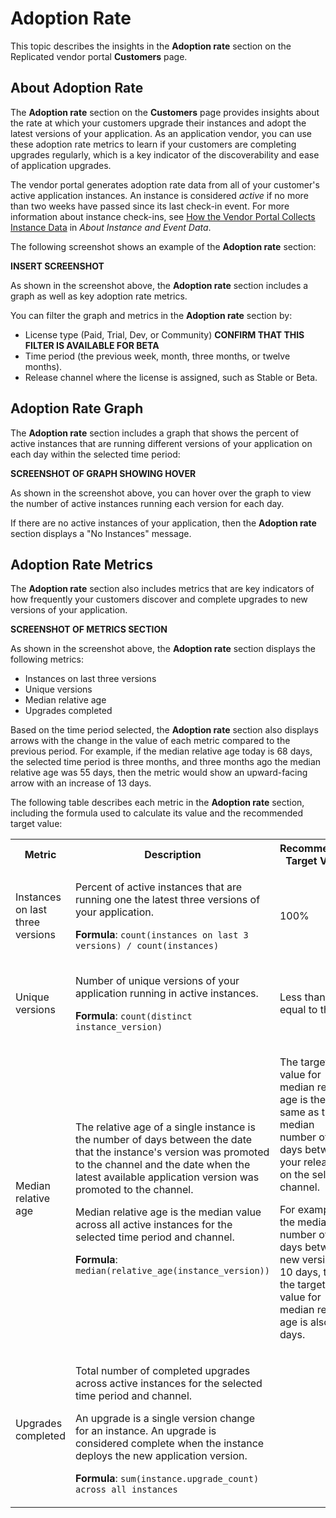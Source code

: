# Adoption Rate

This topic describes the insights in the **Adoption rate** section on the Replicated vendor portal **Customers** page.

## About Adoption Rate

The **Adoption rate** section on the **Customers** page provides insights about the rate at which your customers upgrade their instances and adopt the latest versions of your application. As an application vendor, you can use these adoption rate metrics to learn if your customers are completing upgrades regularly, which is a key indicator of the discoverability and ease of application upgrades.

The vendor portal generates adoption rate data from all of your customer's active application instances. An instance is considered _active_ if no more than two weeks have passed since its last check-in event. For more information about instance check-ins, see [How the Vendor Portal Collects Instance Data](instance-insights-event-data#about-reporting) in _About Instance and Event Data_.

The following screenshot shows an example of the **Adoption rate** section:

**INSERT SCREENSHOT**

As shown in the screenshot above, the **Adoption rate** section includes a graph as well as key adoption rate metrics.  

You can filter the graph and metrics in the **Adoption rate** section by:
* License type (Paid, Trial, Dev, or Community) **CONFIRM THAT THIS FILTER IS AVAILABLE FOR BETA**
* Time period (the previous week, month, three months, or twelve months).
* Release channel where the license is assigned, such as Stable or Beta.

## Adoption Rate Graph

The **Adoption rate** section includes a graph that shows the percent of active instances that are running different versions of your application on each day within the selected time period:

**SCREENSHOT OF GRAPH SHOWING HOVER**

As shown in the screenshot above, you can hover over the graph to view the number of active instances running each version for each day.

If there are no active instances of your application, then the **Adoption rate** section displays a "No Instances" message.

## Adoption Rate Metrics

The **Adoption rate** section also includes metrics that are key indicators of how frequently your customers discover and complete upgrades to new versions of your application.

**SCREENSHOT OF METRICS SECTION**

As shown in the screenshot above, the **Adoption rate** section displays the following metrics:
* Instances on last three versions
* Unique versions
* Median relative age
* Upgrades completed

Based on the time period selected, the **Adoption rate** section also displays arrows with the change in the value of each metric compared to the previous period. For example, if the median relative age today is 68 days, the selected time period is three months, and three months ago the median relative age was 55 days, then the metric would show an upward-facing arrow with an increase of 13 days. 

The following table describes each metric in the **Adoption rate** section, including the formula used to calculate its value and the recommended target value: 

<table>
  <tbody>
    <tr>
      <th>Metric</th>
      <th>Description</th>
      <th>Recommended Target Value</th>
    </tr>
    <tr>
      <td>Instances on last three versions</td>
      <td>
        <p>Percent of active instances that are running one the latest three versions of your application.</p>
        <p><strong>Formula</strong>: <code>count(instances on last 3 versions) / count(instances)</code></p>
      </td>
      <td>100%</td>
    </tr>
    <tr>
      <td>Unique versions</td>
      <td>
        <p>Number of unique versions of your application running in active instances.</p>
        <p><strong>Formula</strong>: <code>count(distinct instance_version)</code></p>
      </td>
      <td>Less than or equal to three</td>
    </tr>
    <tr>
      <td>Median relative age</td>
      <td>
        <p>The relative age of a single instance is the number of days between the date that the instance's version was promoted to the channel and the date when the latest available application version was promoted to the channel.</p>
        <p>Median relative age is the median value across all active instances for the selected time period and channel.</p>
        <p><strong>Formula</strong>: <code>median(relative_age(instance_version))</code></p>
      </td>
      <td><p>The target value for median relative age is the same as the median number of days between your releases on the selected channel.</p>
      <p>For example, if the median number of days between new versions is 10 days, then the target value for median relative age is also 10 days.</p></td>
    </tr>
    <tr>
      <td>Upgrades completed</td>
      <td>
        <p>Total number of completed upgrades across active instances for the selected time period and channel.</p>
        <p>An upgrade is a single version change for an instance. An upgrade is considered complete when the instance deploys the new application version.</p>
        <p><strong>Formula</strong>: <code>sum(instance.upgrade_count) across all instances</code></p>
      </td>
      <td></td>
    </tr>
  </tbody>
</table>

